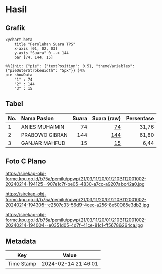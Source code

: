 # Hasil

## Grafik

```mermaid
xychart-beta
    title "Perolehan Suara TPS"
    x-axis [01, 02, 03]
    y-axis "Suara" 0 --> 144
    bar [74, 144, 15]
```

```mermaid
%%{init: {"pie": {"textPosition": 0.5}, "themeVariables": {"pieOuterStrokeWidth": "5px"}} }%%
pie showData
    "1" : 74
    "2" : 144
    "3" : 15
```

## Tabel

| No. | Nama Paslon    | Suara | Suara (raw) | Persentase |
|:--- |:-------------- | -----:| -----------:| ----------:|
| 1   | ANIES MUHAIMIN | 74    | [74][p-1]   | 31,76      |
| 2   | PRABOWO GIBRAN | 144   | [144][p-2]  | 61,80      |
| 3   | GANJAR MAHFUD  | 15    | [15][p-3]   | 6,44       |


[p-1]: https://github.com/gigit-pemilu/pemilu-2024-21-kepulauan-riau/blob/main/pilpres/hitung-suara/sub/21-kepulauan-riau/sub/03-natuna/sub/11-pulau-tiga/sub/2001-sabang-mawang/sub/002-tps/sub/paslon-1.txt
[p-2]: https://github.com/gigit-pemilu/pemilu-2024-21-kepulauan-riau/blob/main/pilpres/hitung-suara/sub/21-kepulauan-riau/sub/03-natuna/sub/11-pulau-tiga/sub/2001-sabang-mawang/sub/002-tps/sub/paslon-2.txt
[p-3]: https://github.com/gigit-pemilu/pemilu-2024-21-kepulauan-riau/blob/main/pilpres/hitung-suara/sub/21-kepulauan-riau/sub/03-natuna/sub/11-pulau-tiga/sub/2001-sabang-mawang/sub/002-tps/sub/paslon-3.txt

## Foto C Plano

https://sirekap-obj-formc.kpu.go.id/b75a/pemilu/ppwp/21/03/11/20/01/2103112001002-20240214-194125--907e1c7f-be05-4830-a7cc-a9207abc42a0.jpg

https://sirekap-obj-formc.kpu.go.id/b75a/pemilu/ppwp/21/03/11/20/01/2103112001002-20240214-194305--c2507c33-56d9-4cec-a256-8e50085e3db2.jpg

https://sirekap-obj-formc.kpu.go.id/b75a/pemilu/ppwp/21/03/11/20/01/2103112001002-20240214-194004--e0351d05-4d7f-41ce-81c1-ff56786264ca.jpg


## Metadata

| Key        | Value               |
| ---------- | ------------------- |
| Time Stamp | 2024-02-14 21:46:01 |



